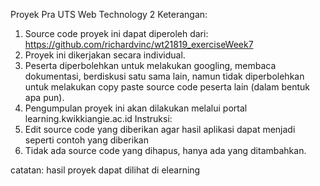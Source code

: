 Proyek Pra UTS Web Technology 2
Keterangan:
1.	Source code proyek ini dapat diperoleh dari: https://github.com/richardvinc/wt21819_exerciseWeek7
2.	Proyek ini dikerjakan secara individual.
3.	Peserta diperbolehkan untuk melakukan googling, membaca dokumentasi, berdiskusi satu sama lain, namun tidak diperbolehkan untuk melakukan copy paste source code peserta lain (dalam bentuk apa pun).
4.	Pengumpulan proyek ini akan dilakukan melalui portal learning.kwikkiangie.ac.id
Instruksi:
1.	Edit source code yang diberikan agar hasil aplikasi dapat menjadi seperti contoh yang diberikan
2.	Tidak ada source code yang dihapus, hanya ada yang ditambahkan.

catatan: hasil proyek dapat dilihat di elearning 
 